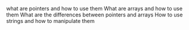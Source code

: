 what are pointers and how to use them
    What are arrays and how to use them
    What are the differences between pointers and arrays
    How to use strings and how to manipulate them

